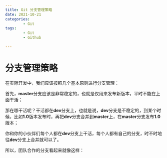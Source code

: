 ```yaml
---
title: Git 分支管理策略
date: 2021-10-21
categories:
        - Git
tags:
        - Git
        - Github

---
```


# 分支管理策略

在实际开发中，我们应该按照几个基本原则进行分支管理：

首先，**master**分支应该是非常稳定的，也就是仅用来发布新版本，平时不能在上面干活；

那在哪干活呢？干活都在**dev**分支上，也就是说，**dev**分支是不稳定的，到某个时候，比如**1.0**版本发布时，再把**dev**分支合并到**master**上，在**master**分支发布**1.0**版本；

你和你的小伙伴们每个人都在**dev**分支上干活，每个人都有自己的分支，时不时地往**dev**分支上合并就可以了。

所以，团队合作的分支看起来就像这样：

